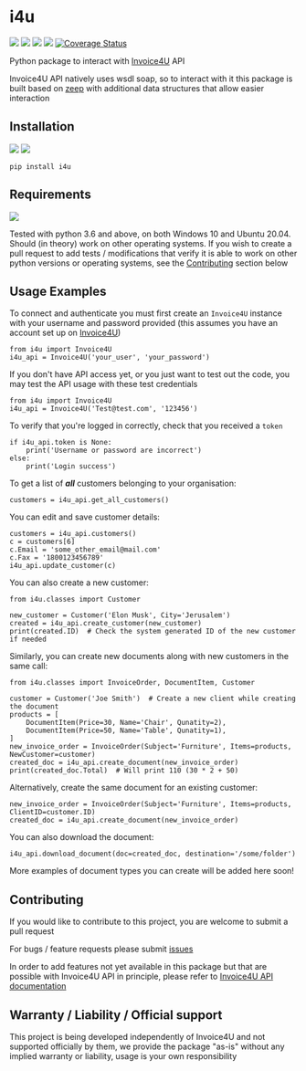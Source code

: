 # i4u
![](https://img.shields.io/github/v/release/ofersadan85/i4u)
![](https://img.shields.io/pypi/v/i4u)
![](https://img.shields.io/github/license/ofersadan85/i4u)
![](https://img.shields.io/github/workflow/status/ofersadan85/i4u/Python%20package%20tests?label=tests)
[![Coverage Status](https://coveralls.io/repos/github/ofersadan85/i4u/badge.svg?branch=master)](https://coveralls.io/github/ofersadan85/i4u?branch=master)

Python package to interact with [Invoice4U](https://www.invoice4u.co.il) API

Invoice4U API natively uses wsdl soap, so to interact with it this package is built based on [zeep](https://github.com/mvantellingen/python-zeep) with additional data structures that allow easier interaction

## Installation
![](https://img.shields.io/pypi/v/i4u)
![](https://img.shields.io/pypi/wheel/i4u)

    pip install i4u

## Requirements
![](https://img.shields.io/pypi/pyversions/i4u)

Tested with python 3.6 and above, on both Windows 10 and Ubuntu 20.04. Should (in theory) work on other operating
systems. If you wish to create a pull request to add tests / modifications that verify it is able to work on other
python versions or operating systems, see the [Contributing]() section below

## Usage Examples
To connect and authenticate you must first create an `Invoice4U` instance with your username and password provided (this assumes you have an account set up on [Invoice4U](https://www.invoice4u.co.il))

    from i4u import Invoice4U
    i4u_api = Invoice4U('your_user', 'your_password')

If you don't have API access yet, or you just want to test out the code, you may test the API usage with these test credentials

    from i4u import Invoice4U
    i4u_api = Invoice4U('Test@test.com', '123456')

To verify that you're logged in correctly, check that you received a `token`

    if i4u_api.token is None:
        print('Username or password are incorrect')
    else:
        print('Login success')

To get a list of **_all_** customers belonging to your organisation:

    customers = i4u_api.get_all_customers()

You can edit and save customer details:

    customers = i4u_api.customers()
    c = customers[6]
    c.Email = 'some_other_email@mail.com'
    c.Fax = '1800123456789'
    i4u_api.update_customer(c)

You can also create a new customer:

    from i4u.classes import Customer

    new_customer = Customer('Elon Musk', City='Jerusalem')
    created = i4u_api.create_customer(new_customer)
    print(created.ID)  # Check the system generated ID of the new customer if needed

Similarly, you can create new documents along with new customers in the same call:

    from i4u.classes import InvoiceOrder, DocumentItem, Customer

    customer = Customer('Joe Smith')  # Create a new client while creating the document
    products = [
        DocumentItem(Price=30, Name='Chair', Qunatity=2),
        DocumentItem(Price=50, Name='Table', Qunatity=1),
    ]
    new_invoice_order = InvoiceOrder(Subject='Furniture', Items=products, NewCustomer=customer)
    created_doc = i4u_api.create_document(new_invoice_order)
    print(created_doc.Total)  # Will print 110 (30 * 2 + 50)

Alternatively, create the same document for an existing customer:

    new_invoice_order = InvoiceOrder(Subject='Furniture', Items=products, ClientID=customer.ID)
    created_doc = i4u_api.create_document(new_invoice_order)

You can also download the document:

    i4u_api.download_document(doc=created_doc, destination='/some/folder')

More examples of document types you can create will be added here soon!

## Contributing

If you would like to contribute to this project, you are welcome to submit a pull request

For bugs / feature requests please submit [issues](https://github.com/ofersadan85/i4u/issues)

In order to add features not yet available in this package but that are possible with Invoice4U API in principle, please
refer to [Invoice4U API documentation](https://invoice4uapi.docs.apiary.io/)

## Warranty / Liability / Official support

This project is being developed independently of Invoice4U and not supported officially by them, we provide the
package "as-is" without any implied warranty or liability, usage is your own responsibility
